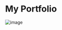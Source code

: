 # My Portfolio
![image](https://github.com/anshvert/Portfolio3D/assets/53685410/15db592e-0727-4d79-bf17-4576bd63150b)
